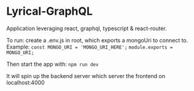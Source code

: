 # Lyrical-GraphQL

Application leveraging react, graphql, typescript & react-router.

To run:
create a .env.js in root, which exports a mongoUri to connect to.
Example:
`const MONGO_URI = 'MONGO_URI_HERE';`
`module.exports = MONGO_URI;`

Then start the app with:
`npm run dev`

It will spin up the backend server which server the frontend on localhost:4000
